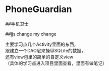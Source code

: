 # PhoneGuardian
##手机卫士

##jjs change   my change

主要学习点几个Activity里面的东西，  
跟建立一个DAO层来操纵SQLite的数据，   
还有view包里的简单的自定义view   
（具体的学习点进入项目里面查看，里面有做笔记）

